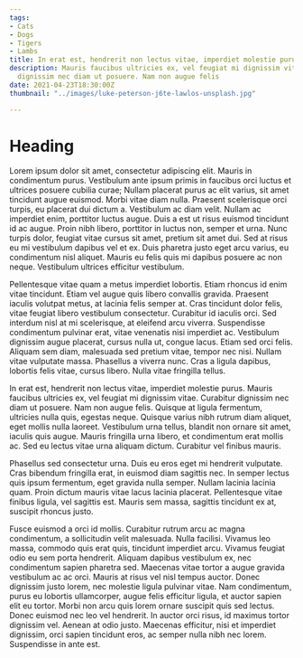 ```yaml
---
tags:
- Cats
- Dogs
- Tigers
- Lambs
title: In erat est, hendrerit non lectus vitae, imperdiet molestie purus
description: Mauris faucibus ultricies ex, vel feugiat mi dignissim vitae. Curabitur
  dignissim nec diam ut posuere. Nam non augue felis
date: 2021-04-23T18:30:00Z
thumbnail: "../images/luke-peterson-j6te-lawlos-unsplash.jpg"

---
```

# Heading

Lorem ipsum dolor sit amet, consectetur adipiscing elit. Mauris in condimentum purus. Vestibulum ante ipsum primis in faucibus orci luctus et ultrices posuere cubilia curae; Nullam placerat purus ac elit varius, sit amet tincidunt augue euismod. Morbi vitae diam nulla. Praesent scelerisque orci turpis, eu placerat dui dictum a. Vestibulum ac diam velit. Nullam ac imperdiet enim, porttitor luctus augue. Duis a est ut risus euismod tincidunt id ac augue. Proin nibh libero, porttitor in luctus non, semper et urna. Nunc turpis dolor, feugiat vitae cursus sit amet, pretium sit amet dui. Sed at risus eu mi vestibulum dapibus vel et ex. Duis pharetra justo eget arcu varius, eu condimentum nisl aliquet. Mauris eu felis quis mi dapibus posuere ac non neque. Vestibulum ultrices efficitur vestibulum.

Pellentesque vitae quam a metus imperdiet lobortis. Etiam rhoncus id enim vitae tincidunt. Etiam vel augue quis libero convallis gravida. Praesent iaculis volutpat metus, at lacinia felis semper at. Cras tincidunt dolor felis, vitae feugiat libero vestibulum consectetur. Curabitur id iaculis orci. Sed interdum nisl at mi scelerisque, at eleifend arcu viverra. Suspendisse condimentum pulvinar erat, vitae venenatis nisi imperdiet ac. Vestibulum dignissim augue placerat, cursus nulla ut, congue lacus. Etiam sed orci felis. Aliquam sem diam, malesuada sed pretium vitae, tempor nec nisi. Nullam vitae vulputate massa. Phasellus a viverra nunc. Cras a ligula dapibus, lobortis felis vitae, cursus libero. Nulla vitae fringilla tellus.

In erat est, hendrerit non lectus vitae, imperdiet molestie purus. Mauris faucibus ultricies ex, vel feugiat mi dignissim vitae. Curabitur dignissim nec diam ut posuere. Nam non augue felis. Quisque at ligula fermentum, ultricies nulla quis, egestas neque. Quisque varius nibh rutrum diam aliquet, eget mollis nulla laoreet. Vestibulum urna tellus, blandit non ornare sit amet, iaculis quis augue. Mauris fringilla urna libero, et condimentum erat mollis ac. Sed eu lectus vitae urna aliquam dictum. Curabitur vel finibus mauris.

Phasellus sed consectetur urna. Duis eu eros eget mi hendrerit vulputate. Cras bibendum fringilla erat, in euismod diam sagittis nec. In semper lectus quis ipsum fermentum, eget gravida nulla semper. Nullam lacinia lacinia quam. Proin dictum mauris vitae lacus lacinia placerat. Pellentesque vitae finibus ligula, vel sagittis est. Mauris sem massa, sagittis tincidunt ex at, suscipit rhoncus justo.

Fusce euismod a orci id mollis. Curabitur rutrum arcu ac magna condimentum, a sollicitudin velit malesuada. Nulla facilisi. Vivamus leo massa, commodo quis erat quis, tincidunt imperdiet arcu. Vivamus feugiat odio eu sem porta hendrerit. Aliquam dapibus vestibulum ex, nec condimentum sapien pharetra sed. Maecenas vitae tortor a augue gravida vestibulum ac ac orci. Mauris at risus vel nisl tempus auctor. Donec dignissim justo lorem, nec molestie ligula pulvinar vitae. Nam condimentum, purus eu lobortis ullamcorper, augue felis efficitur ligula, et auctor sapien elit eu tortor. Morbi non arcu quis lorem ornare suscipit quis sed lectus. Donec euismod nec leo vel hendrerit. In auctor orci risus, id maximus tortor dignissim vel. Aenean at odio justo. Maecenas efficitur, nisi et imperdiet dignissim, orci sapien tincidunt eros, ac semper nulla nibh nec lorem. Suspendisse in ante est.